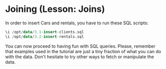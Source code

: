# Joining (Lesson: Joins)
In order to insert Cars and rentals, you have to run these SQL scripts:

```sql
\i /opt/data/3.1-insert-clients.sql
\i /opt/data/3.2-insert-rentals.sql
```

You can now proceed to having fun with SQL queries. Please, remember that examples used in the tutorial are just a tiny
fraction of what you can do with the data. Don't hesitate to try other ways to fetch or manipulate the data.
